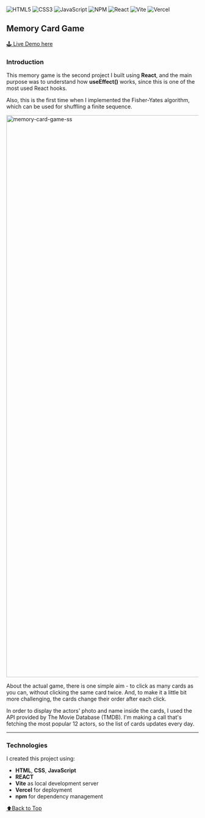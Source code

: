 ![HTML5](https://img.shields.io/badge/html5-%23E34F26.svg?style=for-the-badge&logo=html5&logoColor=white) ![CSS3](https://img.shields.io/badge/css3-%231572B6.svg?style=for-the-badge&logo=css3&logoColor=white) ![JavaScript](https://img.shields.io/badge/javascript-%23323330.svg?style=for-the-badge&logo=javascript&logoColor=%23F7DF1E) ![NPM](https://img.shields.io/badge/NPM-%23CB3837.svg?style=for-the-badge&logo=npm&logoColor=white) ![React](https://img.shields.io/badge/react-%2320232a.svg?style=for-the-badge&logo=react&logoColor=%2361DAFB) ![Vite](https://img.shields.io/badge/vite-%23646CFF.svg?style=for-the-badge&logo=vite&logoColor=white) ![Vercel](https://img.shields.io/badge/vercel-%23000000.svg?style=for-the-badge&logo=vercel&logoColor=white)

<div id="top"></div>
  
## Memory Card Game

<a href="https://memory-card-game-lilac.vercel.app/" target="_blank">🕹 Live Demo here</a>


### Introduction
This memory game is the second project I built using **React**, and the main purpose was to understand how **useEffect()** works, since this is one of the most used React hooks.

Also, this is the first time when I implemented the Fisher-Yates algorithm, which can be used for shuffling a finite sequence.

<img width="1470" alt="memory-card-game-ss" src="https://github.com/cbd23/memory-card-game/assets/112496548/33a7dc8c-98f0-4d60-80ac-9576d470f958">

About the actual game, there is one simple aim - to click as many cards as you can, without clicking the same card twice. And, to make it a little bit more challenging, the cards change their order after each click.

In order to display the actors' photo and name inside the cards, I used the API provided by The Movie Database (TMDB). I'm making a call that's fetching the most popular 12 actors, so the list of cards updates every day.

---

### Technologies
I created this project using:
- **HTML**, **CSS**, **JavaScript**
- **REACT**
- **Vite** as local development server 
- **Vercel** for deployment
- **npm** for dependency management

<a href="#top">⬆️Back to Top</a>

